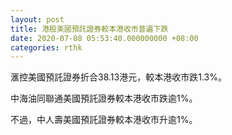 ```yaml
---
layout: post
title: 港股美國預託證券較本港收市普遍下跌
date: 2020-07-08 05:53:40.000000000 +08:00
categories: rthk
---
```


滙控美國預託證券折合38.13港元，較本港收市跌1.3%。

中海油同聯通美國預託證券較本港收市跌逾1%。

不過，中人壽美國預託證券較本港收市升逾1%。
